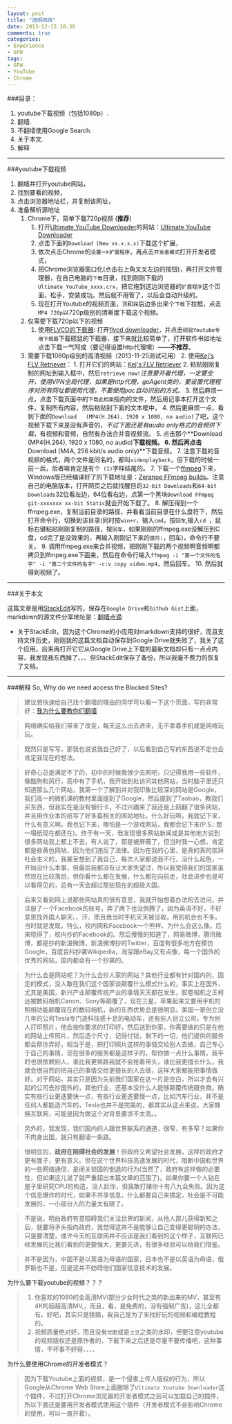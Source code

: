 ```yaml
---
layout: post
title: "透明网络"
date: 2013-12-15 10:36
comments: true
categories:
- Experience
- GFW
tags:
- GFW
- YouTube
- Chrome
---
```


###目录：
1. youtube下载视频（包括1080p）.
2. 翻墙.
3. 不翻墙使用Google Search.
4. 关于本文.
5. 解释

---------------
###youtube下载视频

1. 翻墙并打开youtube网站，
2. 找到要看的视频，
3. 点击浏览器地址栏，并复制该网址，
4. 准备解析源地址
    1. Chrome下，简单下载720p视频 (**推荐**)
        1. 打开[Ultimate YouTube Downloader](http://www.overbits.net/chrome/youtube/)的网站：[Ultimate YouTube Downloader](http://www.overbits.net/chrome/youtube/)
        2. 点击下面的`Download (New vx.x.x.x)`下载这个扩展，
        3. 依次点击Chrome的`设置`-->`扩展程序`，再点击`开发者模式`打开开发者模式，
        4. 把Chrome浏览器窗口化(点击右上角叉叉左边的按钮)，再打开文件管理器，在自己电脑的`下载`目录，找到刚刚下载的`Ultimate_YouTube_xxxx.crx`，把它拖到这边浏览器的`扩展程序`这个页面，松手，安装成功。然后就不用管了，以后会自动升级的。
        5. 现在打开Youtube的视频页面，`顶`和`踩`后边多出来个`下载`下拉框，点击`MP4 720p`以720p级别的清晰度下载这个视频。
    2. 仅需要下载720p以下的视频
        1. 使用[FLVCD的下载器](http://flvcd.com): 打开[flvcd downloader](http://download.flvcd.com/#youtube)，并点击`硕鼠Youtube专用下载器`下载硕鼠的下载器，接下来就比较简单了，打开软件书如地址点击下载一气呵成（要记得设置http代理噢）——**不推荐**。
    3. 需要下载1080p级别的高清视频（2013-11-25测试可用）
        2. 使用[Kej's FLV Retriever](http://kej.tw/flvretriever/index.php)：
            1. 打开它们的网站：[Kej's FLV Retriever](http://kej.tw/flvretriever/index.php)
            2. 粘贴刚刚复制的网址到输入框中，然后`retrieve now!`*注意要开着代理，一定要全开，使用VPN全局代理，如果是http代理，goAgent类的，要设置代理程序对所有网址都使用代理，不要使用pac自动识别的方式。*
            3. 然后麻烦一点，点击下载页面中的`下载此档案`指向的文件，然后用记事本打开这个文件，复制所有内容，然后粘贴到下面的文本框中，
            4. 然后更麻烦一点，看到下面的`Download   (MP4(H.264), 1920 x 1080, no audio)`了吧，这个视频下载下来是没有声音的，*不过下面还是有audio only格式的音频供下载*，有视频和音频，自然有办法合并音视频流。
            5. 点击那个**Download   (MP4(H.264), 1920 x 1080, no audio)**下载视频。
            6. 然后再点击**Download   (M4A, 256 kbit/s audio only)**下载音频。
            7. 注意下载的音视频的格式，两个文件是同名的，都叫`videoplayback`，但下载的时候一前一后，后者嘛肯定是有个` (1)`字样结尾的。
            7. 下载一个[ffmpeg](http://www.ffmpeg.org/)下来，Windows版已经编译好了的下载地址是：[Zeranoe FFmpeg builds](http://ffmpeg.zeranoe.com/builds/)。注意自己的电脑版本，打开网页之后就找醒目的`32-bit Downloads`和`64-bit Downloads`32位看左边，64位看右边，点第一个黑块`Download FFmpeg git-xxxxxxx xx-bit Static`就会开始下载了。
            8. 解压得到一个ffmpeg.exe，复制当前目录的路径，并看看当前目录在什么盘符下，然后打开命令行，切换到该目录(同时按`win+r`，输入`cmd`，按`回车`,输入`cd `，鼠标右键粘贴刚刚复制的路径，按`回车`，如果刚刚的ffmpeg.exe没解压到C盘，cd完了是没效果的，再输入刚刚记下来的`盘符:`，回车)，命令行不要关。
            9. 调用ffmpeg.exe来合并视频，把刚刚下载的两个视频啊音频啊都拷贝到ffmpeg.exe下面来，然后在命令行输入`ffmpeg -i "第一个文件的名字" -i "第二个文件的名字" -c:v copy video.mp4`，然后回车。
            10. 然后就得到视频了。

<!--more-->

-----------
###关于本文

这篇文章是用[StackEdit](https://stackedit.io/)写的，保存在`Google Drive`和`Github Gist`上面，markdown的源文件分享地址是：[翻墙点滴](https://gist.github.com/rankun203/7641986)

- 关于StackEdit，因为这个Chrome的小应用对markdown支持的很好，而且支持文件历史，刚刚我的这篇文档自动保存到Google Drive就失败了，我关了这个应用，后来再打开它它从Google Drive上下载的最新文档却只有一点点内容，我发现我东西掉了、、、但StackEdit保存了备份，所以我毫不费力的恢复了文档。


-------
###解释
So, Why do we need access the Blocked Sites?

> 建议想快速给自己找个翻墙的理由的同学可以看一下这个页面，写的非常好：[我为什么要教你们翻墙](http://blog.renren.com/share/268127355/1648820738)

> 网络确实给我们带来了改变，每天这么出去进来，无不拿着手机或是网络玩玩。

> 既然只是写写，那我也说说我自己好了，以后看到自己写的东西说不定也会肯定我现在的想法。

> 好奇心总是满足不了的，初中的时候我很少去网吧，只记得我用一些软件，像酷狗和风行，高中有了手机，我开始到处访问其他网站，当时脑子里还只知道那么几个网站，我第一个了解到并对我印象比较深的网站是Google，我们高一的微机课的教材里面提到了Google，然后提到了Taobao，教我们买东西，但我实在是没有银行卡，不过兴趣来了我还是上网翻了很多网站，并且用作业本的纸写了好多篇相关的网站地址。什么好玩啊，我就记下来，什么有意义啊，我也记下来，哪怕是一个游戏网站，我都会记下来(P.S.: 那一塌纸现在都还在)。终于有一天，我发现很多网站新闻或是其他地方说到很多网站我上都上不去，有人说了，那是被屏蔽了，但当时我一心想，肯定都是些黄色网站，因为他们违反了法律。因为在我的心里，是真的真的崇拜社会主义的，我甚至想到了我自己，每次人家都说我不行，没什么起色，一开始没什么本事，但最后我都没有让大家失望过，所以我觉得我们的国家虽然现在比较落后，但你看什么都在发展，什么都在向前走，社会进步也是可以看得见的，总有一天会超过那些现在的超级大国。

> 后来又看到网上说那些网站真的很有意思，我就开始想着办法的去访问，并注册了一个Facebook的账号，弄了两下也没倒腾了，因为英语不好，不好意思找外国人聊天、、汗、而且我当时手机天天被没收。用的机会也不多。当时就是发现，特么，校内网和Facebook一个熊样、为什么会这么像。后来晓得了，校内抄的Facebook的。然后慢慢的知道了，网易微博，腾讯微博，都是抄的新浪微博，新浪微博抄的Twitter，百度有很多地方在模仿Google，百度百科抄袭Wikipedia，淘宝跟eBay又有点像，每一个国外的优秀的网站，国内都会有一个抄袭的。

> 为什么会是网站呢？为什么会抄人家的网站？其他行业都有针对国内的，固定的模式，没人敢在我们这个国家谈颠覆什么模式什么的，事实上在国外，尤其是美国，新兴产业颠覆传统产业的事情天天都在发生，胶卷相机之王柯达被数码相机Canon、Sony等颠覆了，现在三星，苹果起来又要用手机的照相功能颠覆现在的数码相机，新的东西优势总是很明显。美国一家创立没几年的公司Tesla专门造科技感十足的电动车，还有些人创立公司，专为别人打印照片，他会按你要求的打印好，然后送到你家，你需要做的只是在他的网站上传照片，然后选个尺寸，记得付钱，剩下的一切，他们提供的服务都会帮你弄好，相当于是，把打印照片这样的事情交给别人去做，自己专心于自己的事情，现在很多的服务都是这样子的，帮你做一点什么事情，我平时也很依赖别人，谁比我更熟路我就不会抢着带头，谁比我更擅长什么，我就会很自然的把自己的事情交给更擅长的人去做，这样大家都能把事情做好。对于网站，其实只是因为先前我们国家在这一片是空白，所以才会有兴起的公司去抄国外的，其他行业，还基本没什么人能够颠覆传统服务商。确实有些行业更迭要快一点，有些行业更迭要慢一点，比如汽车行业，并不是任何人都能造汽车的，Tesla也并不是完美的，都其实从这点来说，大家蜂拥互联网，可能是因为做这个对背景要求不太高。。

> 另外的，我发现，我们国内的人跟世界联系的通道，很窄，有多窄？如果你不肉身出国，就只有翻墙一条路。

> 很明显的，**政府在阻碍社会的发展**！但政府又希望社会发展，这样的政府才更有面子，更有意义。但在这个世界科技高速发展的时代，阻断中国和世界的一些网络通信，是闭关锁国的倒退的行为(当然了，政府有这样做的必要性，但如果这儿说了就严重超出本篇文章的范围了)。如果你要一个人钻在屋子里研究CPU的构造，没人拦你，但我敢打赌你十有八九会失败。因为这个信息爆炸的时代，如果不共享信息，什么都要自己来搞定，社会是不可能发展的，一小部分人的力量太有限了。

> 不是说，明白政府有意阻碍我们关注世界的新闻，从他人那儿获得新知之后，就要将矛头指向政府，我觉得这并不是能够让自己变得更聪明的办法，只是要清楚，或许今天的互联网并不应该是我们看到的这个样子，互联网已经发展的比我们看到的更要强大，更要先进，有很多经验可以给我们借鉴。

> 并不是因为，中国不是以英语为母语的国家，日本也不是以英语为母语，俄罗斯也不是，但是这并不妨碍他们国家信息技术的发展。

为什么要下载youtube的视频？？？

> 1. 你喜欢的1080的全高清MV(部分少女时代之类的新出来的MV，甚至有4K的超超高清MV,，而且，看，是免费的，没有强制广告)，这儿全都有。好吧，其实只是猜猜，我自己是为了来找好玩的视频和编程教程的。
> 2. 视频质量绝对好，而且没有`优酷`或是`土豆`之类的水印，但要注意youtube的视频版权还是原作者的，下载下来之后还是尽量不要传播吧，这种事情，干坏事不好得、、、、

为什么要使用Chrome的开发者模式？

> 因为下载Youtube上面的视频，是一个侵害上传人版权的行为，所以Google从Chrome Web Store上面删除了`Ultimate Youtube Downloader`这个插件，不过打开Chrome浏览器的开发者模式之后可以加载自己的插件，所以下面还是要用开发者模式使用这个插件（开发者模式不会影响Chrome的使用，可以一直开着）。
